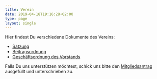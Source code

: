 ```yaml
---
title: Verein
date: 2019-04-18T19:16:28+02:00
type: page
layout: single
---
```


Hier findest Du verschiedene Dokumente des Vereins:

* [Satzung](/verein/satzung/)
* [Beitragsordnung](/verein/beitragsordnung/)
* [Geschäftsordnung des Vorstands](/verein/geschäftsordnung/)

Falls Du uns unterstützen möchtest, schick uns bitte den [Mitgliedsantrag][]
ausgefüllt und unterschrieben zu.

[Mitgliedsantrag]: /documents/mitgliedsantrag.html
